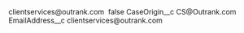 <?xml version="1.0" encoding="UTF-8"?>
<CustomMetadata xmlns="http://soap.sforce.com/2006/04/metadata" xmlns:xsi="http://www.w3.org/2001/XMLSchema-instance" xmlns:xsd="http://www.w3.org/2001/XMLSchema">
    <label>clientservices@outrank.com </label>
    <protected>false</protected>
    <values>
        <field>CaseOrigin__c</field>
        <value xsi:type="xsd:string">CS@Outrank.com</value>
    </values>
    <values>
        <field>EmailAddress__c</field>
        <value xsi:type="xsd:string">clientservices@outrank.com</value>
    </values>
</CustomMetadata>
